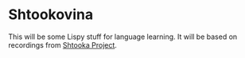 # Shtookovina

This will be some Lispy stuff for language learning. It will be based on
recordings from [Shtooka Project](http://shtooka.net/).
